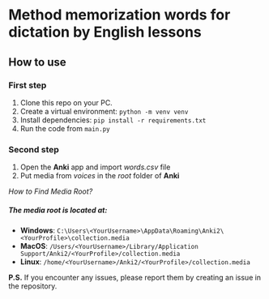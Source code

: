 # Method memorization words for dictation by English lessons

## How to use
### First step
1. Clone this repo on your PC.
2. Create a virtual environment: `python -m venv venv`
3. Install dependencies: `pip install -r requirements.txt`
4. Run the code from `main.py`

### Second step
1. Open the **Anki** app and import *words.csv* file
2. Put media from *voices* in the *root* folder of **Anki**


**How to Find *Media Root**?*

##### The *media root* is located at:
- **Windows**: `C:\Users\<YourUsername>\AppData\Roaming\Anki2\<YourProfile>\collection.media`
- **MacOS**: `/Users/<YourUsername>/Library/Application Support/Anki2/<YourProfile>/collection.media`
- **Linux**: `/home/<YourUsername>/Anki2/<YourProfile>/collection.media`


**P.S.** If you encounter any issues, please report them by creating an issue in the repository.